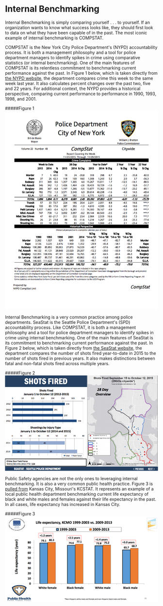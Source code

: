 # Internal Benchmarking

Internal Benchmarking is simply comparing yourself . . . to yourself. If an organization wants to know what success looks like, they should first look to data on what they have been capable of in the past. The most iconic example of internal benchmarking is COMPSTAT.

COMPSTAT is the New York City Police Department's (NYPD) accountability process. It is both a management philosophy and a tool for police department managers to identify spikes in crime using comparative statistics (or internal benchmarking). One of the main features of COMPSTAT is its relentless commitment to benchmarking current performance against the past. In Figure 1 below, which is taken directly from [the NYPD website](http://www.nyc.gov/html/nypd/downloads/pdf/crime_statistics/cs-en-us-city.pdf), the department compares crime this week to the same week last year. It also calculates percent changes over the past two, five and 22 years. For additional context, the NYPD provides a historical perspective, comparing current performance to performance in 1990, 1993, 1998, and 2001. 

#####Figure 1
<img src="https://raw.githubusercontent.com/centerforgov/benchmarking/master/Figures/Internal%20Benchmarking%20Example.png">

Internal Benchmarking is a very common practice among police departments. SeaStat is the Seattle Police Department's (SPD) accountability process. Like COMPSTAT, it is both a management philosophy and a tool for police department managers to identify spikes in crime using internal benchmarking. One of the main features of SeaStat is its commitment to benchmarking current performance against the past. In Figure 2 below, which is taken directly from [the SeaStat website](http://www.seattle.gov/Documents/Departments/Police/SeaStat/SeaStat_ppt_20151014.pdf), the department compares the number of shots fired year-to-date in 2015 to the number of shots fired in previous years. It also makes distinctions between fatal and non-fatal shots fired across multiple years. 

#####Figure 2
<img src="https://raw.githubusercontent.com/centerforgov/benchmarking/master/Figures/Internal%20Benchmarking%20Example%202.png">

Public Safety agencies are not the only ones to leveraging internal benchmarking. It is also a very common public health practice. Figure 3 is [pulled from](http://kcmo.gov/wp-content/uploads/2013/12/KCStat-NeighborhoodsHealthyCommunities-presentation-August2015.pdf) Kansas City, Missouri's KCSTAT. It represents an example of a local public health department benchmarking current life expectancy of black and white males and females against their life expectancy in the past. In all cases, life expectancy has increased in Kansas City. 

#####Figure 3
<img src="https://raw.githubusercontent.com/centerforgov/benchmarking/master/Figures/Internal%20Benchmarking%20Example%203.png">



